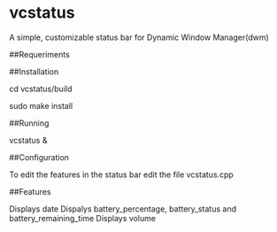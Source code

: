 # vcstatus

A simple, customizable status bar for Dynamic Window Manager(dwm)


##Requeriments


##Installation

cd vcstatus/build

sudo make install

##Running

vcstatus &

##Configuration

To edit the features in the status bar edit the file vcstatus.cpp

##Features

Displays date
Dispalys battery_percentage, battery_status and battery_remaining_time
Displays volume
